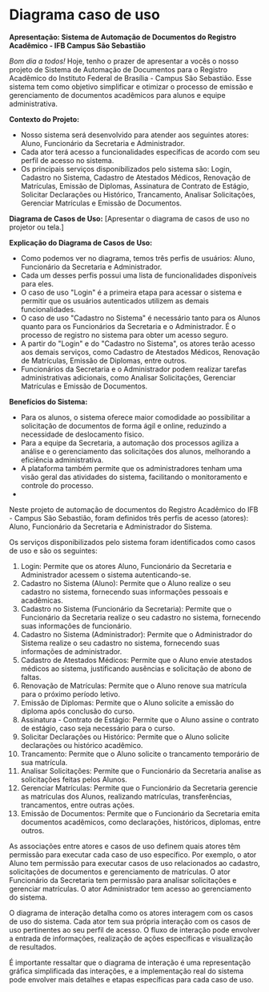 # Diagrama caso de uso
**Apresentação: Sistema de Automação de Documentos do Registro Acadêmico - IFB Campus São Sebastião**

*Bom dia a todos!*
Hoje, tenho o prazer de apresentar a vocês o nosso projeto de Sistema de Automação de Documentos para o Registro Acadêmico do Instituto Federal de Brasília - Campus São Sebastião. Esse sistema tem como objetivo simplificar e otimizar o processo de emissão e gerenciamento de documentos acadêmicos para alunos e equipe administrativa.

**Contexto do Projeto:**
- Nosso sistema será desenvolvido para atender aos seguintes atores: Aluno, Funcionário da Secretaria e Administrador.
- Cada ator terá acesso a funcionalidades específicas de acordo com seu perfil de acesso no sistema.
- Os principais serviços disponibilizados pelo sistema são: Login, Cadastro no Sistema, Cadastro de Atestados Médicos, Renovação de Matrículas, Emissão de Diplomas, Assinatura de Contrato de Estágio, Solicitar Declarações ou Histórico, Trancamento, Analisar Solicitações, Gerenciar Matrículas e Emissão de Documentos.

**Diagrama de Casos de Uso:**
[Apresentar o diagrama de casos de uso no projetor ou tela.]

**Explicação do Diagrama de Casos de Uso:**
- Como podemos ver no diagrama, temos três perfis de usuários: Aluno, Funcionário da Secretaria e Administrador.
- Cada um desses perfis possui uma lista de funcionalidades disponíveis para eles.
- O caso de uso "Login" é a primeira etapa para acessar o sistema e permitir que os usuários autenticados utilizem as demais funcionalidades.
- O caso de uso "Cadastro no Sistema" é necessário tanto para os Alunos quanto para os Funcionários da Secretaria e o Administrador. É o processo de registro no sistema para obter um acesso seguro.
- A partir do "Login" e do "Cadastro no Sistema", os atores terão acesso aos demais serviços, como Cadastro de Atestados Médicos, Renovação de Matrículas, Emissão de Diplomas, entre outros.
- Funcionários da Secretaria e o Administrador podem realizar tarefas administrativas adicionais, como Analisar Solicitações, Gerenciar Matrículas e Emissão de Documentos.

**Benefícios do Sistema:**
- Para os alunos, o sistema oferece maior comodidade ao possibilitar a solicitação de documentos de forma ágil e online, reduzindo a necessidade de deslocamento físico.
- Para a equipe da Secretaria, a automação dos processos agiliza a análise e o gerenciamento das solicitações dos alunos, melhorando a eficiência administrativa.
- A plataforma também permite que os administradores tenham uma visão geral das atividades do sistema, facilitando o monitoramento e controle do processo.
- 

Neste projeto de automação de documentos do Registro Acadêmico do IFB - Campus São Sebastião, foram definidos três perfis de acesso (atores): Aluno, Funcionário da Secretaria e Administrador do Sistema.

Os serviços disponibilizados pelo sistema foram identificados como casos de uso e são os seguintes:
1. Login: Permite que os atores Aluno, Funcionário da Secretaria e Administrador acessem o sistema autenticando-se.
2. Cadastro no Sistema (Aluno): Permite que o Aluno realize o seu cadastro no sistema, fornecendo suas informações pessoais e acadêmicas.
3. Cadastro no Sistema (Funcionário da Secretaria): Permite que o Funcionário da Secretaria realize o seu cadastro no sistema, fornecendo suas informações de funcionário.
4. Cadastro no Sistema (Administrador): Permite que o Administrador do Sistema realize o seu cadastro no sistema, fornecendo suas informações de administrador.
5. Cadastro de Atestados Médicos: Permite que o Aluno envie atestados médicos ao sistema, justificando ausências e solicitação de abono de faltas.
6. Renovação de Matrículas: Permite que o Aluno renove sua matrícula para o próximo período letivo.
7. Emissão de Diplomas: Permite que o Aluno solicite a emissão do diploma após conclusão do curso.
8. Assinatura - Contrato de Estágio: Permite que o Aluno assine o contrato de estágio, caso seja necessário para o curso.
9. Solicitar Declarações ou Histórico: Permite que o Aluno solicite declarações ou histórico acadêmico.
10. Trancamento: Permite que o Aluno solicite o trancamento temporário de sua matrícula.
11. Analisar Solicitações: Permite que o Funcionário da Secretaria analise as solicitações feitas pelos Alunos.
12. Gerenciar Matrículas: Permite que o Funcionário da Secretaria gerencie as matrículas dos Alunos, realizando matrículas, transferências, trancamentos, entre outras ações.
13. Emissão de Documentos: Permite que o Funcionário da Secretaria emita documentos acadêmicos, como declarações, históricos, diplomas, entre outros.

As associações entre atores e casos de uso definem quais atores têm permissão para executar cada caso de uso específico. Por exemplo, o ator Aluno tem permissão para executar casos de uso relacionados ao cadastro, solicitações de documentos e gerenciamento de matrículas. O ator Funcionário da Secretaria tem permissão para analisar solicitações e gerenciar matrículas. O ator Administrador tem acesso ao gerenciamento do sistema.

O diagrama de interação detalha como os atores interagem com os casos de uso do sistema. Cada ator tem sua própria interação com os casos de uso pertinentes ao seu perfil de acesso. O fluxo de interação pode envolver a entrada de informações, realização de ações específicas e visualização de resultados.

É importante ressaltar que o diagrama de interação é uma representação gráfica simplificada das interações, e a implementação real do sistema pode envolver mais detalhes e etapas específicas para cada caso de uso.

